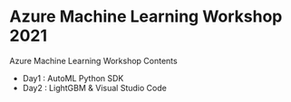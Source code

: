 # Azure Machine Learning Workshop 2021
Azure Machine Learning Workshop Contents

- Day1 : AutoML Python SDK
- Day2 : LightGBM & Visual Studio Code
